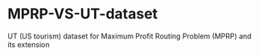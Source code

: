 # MPRP-VS-UT-dataset
UT (US tourism) dataset for Maximum Profit Routing Problem (MPRP) and its extension
